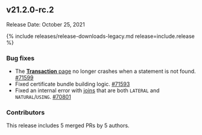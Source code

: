 ## v21.2.0-rc.2

Release Date: October 25, 2021

{% include releases/release-downloads-legacy.md release=include.release %}

<h3 id="v21-2-0-rc-2-bug-fixes">Bug fixes</h3>

- The [**Transaction** page](https://www.cockroachlabs.com/docs/v21.2/ui-transactions-page) no longer crashes when a statement is not found. [#71599][#71599]
- Fixed certificate bundle building logic. [#71593][#71593]
- Fixed an internal error with [joins](https://www.cockroachlabs.com/docs/v21.2/joins) that are both `LATERAL` and `NATURAL`/`USING`. [#70801][#70801]

<h3 id="v21-2-0-rc-2-contributors">Contributors</h3>

This release includes 5 merged PRs by 5 authors.

[#70801]: https://github.com/cockroachdb/cockroach/pull/70801
[#71593]: https://github.com/cockroachdb/cockroach/pull/71593
[#71599]: https://github.com/cockroachdb/cockroach/pull/71599
